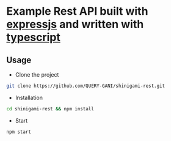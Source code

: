 # Example Rest API built with [expressjs](https://expressjs.com/) and written with [typescript](typescriptlang.org/)

## Usage

* Clone the project

```bash
git clone https://github.com/QUERY-GANI/shinigami-rest.git
```

* Installation

```bash
cd shinigami-rest && npm install
```

* Start

```bash
npm start
```

